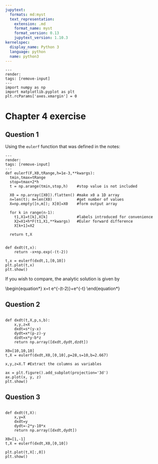 ```yaml
---
jupytext:
  formats: md:myst
  text_representation:
    extension: .md
    format_name: myst
    format_version: 0.13
    jupytext_version: 1.10.3
kernelspec:
  display_name: Python 3
  language: python
  name: python3
---
```


```{code-cell}
---
render:
tags: [remove-input]
---
import numpy as np
import matplotlib.pyplot as plt
plt.rcParams['axes.xmargin'] = 0
```

# Chapter 4 exercise

## Question 1

Using the `eulerf` function that was defined in the notes:

```{code-cell}
---
render:
tags: [remove-input]
---
def eulerf(F,X0,tRange,h=1e-3,**kwargs):
  tmin,tmax=tRange
  stop=tmax+2*h    
  t = np.arange(tmin,stop,h)    #stop value is not included

  X0 = np.array([X0]).flatten() #make x0 a 1D array
  n=len(t); m=len(X0)           #get number of values
  X=np.empty([n,m]); X[0]=X0    #form output array

  for k in range(n-1):
    t1,X1=t[k],X[k]             #labels introduced for convenience
    X2=X1+h*F(t1,X1,**kwargs)   #Euler forward difference 
    X[k+1]=X2
  
  return t,X

```

```{code-cell}

def dxdt(t,x):
    return -x+np.exp(-(t-2))

t,x = eulerf(dxdt,1,[0,10])
plt.plot(t,x)
plt.show()
```

If you wish to compare, the analytic solution is given by

\begin{equation*}
x=t e^{-(t-2)}+e^{-t}
\end{equation*}

## Question 2

```{code-cell}

def dxdt(t,X,p,s,b):
    x,y,z=X
    dxdt=s*(y-x)
    dydt=x*(p-z)-y
    dzdt=x*y-b*z
    return np.array([dxdt,dydt,dzdt])

X0=[10,10,10]
t,X = eulerf(dxdt,X0,[0,10],p=28,s=10,b=2.667)

x,y,z=X.T #Extract the columns as variables

ax = plt.figure().add_subplot(projection='3d')
ax.plot(x, y, z)
plt.show()
```

## Question 3

```{code-cell}

def dxdt(t,X):
    x,y=X
    dxdt=y
    dydt=-2*y-10*x
    return np.array([dxdt,dydt])

X0=[1,-1]
t,X = eulerf(dxdt,X0,[0,10])

plt.plot(t,X[:,0])
plt.show()
```
